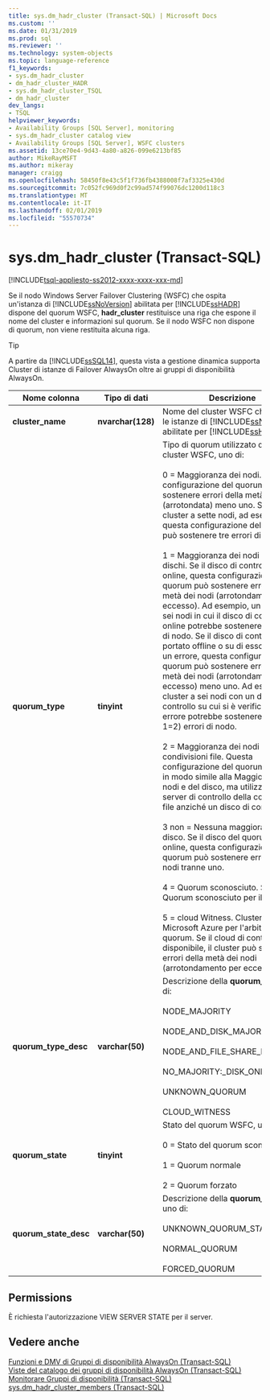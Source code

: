 ```yaml
---
title: sys.dm_hadr_cluster (Transact-SQL) | Microsoft Docs
ms.custom: ''
ms.date: 01/31/2019
ms.prod: sql
ms.reviewer: ''
ms.technology: system-objects
ms.topic: language-reference
f1_keywords:
- sys.dm_hadr_cluster
- dm_hadr_cluster_HADR
- sys.dm_hadr_cluster_TSQL
- dm_hadr_cluster
dev_langs:
- TSQL
helpviewer_keywords:
- Availability Groups [SQL Server], monitoring
- sys.dm_hadr_cluster catalog view
- Availability Groups [SQL Server], WSFC clusters
ms.assetid: 13ce70e4-9d43-4a80-a826-099e6213bf85
author: MikeRayMSFT
ms.author: mikeray
manager: craigg
ms.openlocfilehash: 58450f8e43c5f1f736fb4388008f7af3325e430d
ms.sourcegitcommit: 7c052fc969d0f2c99ad574f99076dc1200d118c3
ms.translationtype: MT
ms.contentlocale: it-IT
ms.lasthandoff: 02/01/2019
ms.locfileid: "55570734"
---
```

# <a name="sysdmhadrcluster-transact-sql"></a>sys.dm_hadr_cluster (Transact-SQL)
[!INCLUDE[tsql-appliesto-ss2012-xxxx-xxxx-xxx-md](../../includes/tsql-appliesto-ss2012-xxxx-xxxx-xxx-md.md)]

  Se il nodo Windows Server Failover Clustering (WSFC) che ospita un'istanza di [!INCLUDE[ssNoVersion](../../includes/ssnoversion-md.md)] abilitata per [!INCLUDE[ssHADR](../../includes/sshadr-md.md)] dispone del quorum WSFC, **hadr_cluster** restituisce una riga che espone il nome del cluster e informazioni sul quorum. Se il nodo WSFC non dispone di quorum, non viene restituita alcuna riga.  
 > [!TIP]
 > A partire da [!INCLUDE[ssSQL14](../../includes/sssql14-md.md)], questa vista a gestione dinamica supporta Cluster di istanze di Failover AlwaysOn oltre ai gruppi di disponibilità AlwaysOn.

|Nome colonna|Tipo di dati|Descrizione|  
|-----------------|---------------|-----------------|  
|**cluster_name**|**nvarchar(128)**|Nome del cluster WSFC che ospita le istanze di [!INCLUDE[ssNoVersion](../../includes/ssnoversion-md.md)] abilitate per [!INCLUDE[ssHADR](../../includes/sshadr-md.md)].|  
|**quorum_type**|**tinyint**|Tipo di quorum utilizzato da questo cluster WSFC, uno di:<br /><br /> 0 = Maggioranza dei nodi. Questa configurazione del quorum può sostenere errori della metà dei nodi (arrotondata) meno uno. Su un cluster a sette nodi, ad esempio, questa configurazione del quorum può sostenere tre errori di nodo.<br /><br /> 1 = Maggioranza dei nodi e dei dischi. Se il disco di controllo rimane online, questa configurazione del quorum può sostenere errori della metà dei nodi (arrotondamento per eccesso). Ad esempio, un cluster a sei nodi in cui il disco di controllo è online potrebbe sostenere tre errori di nodo. Se il disco di controllo viene portato offline o su di esso si verifica un errore, questa configurazione del quorum può sostenere errori della metà dei nodi (arrotondamento per eccesso) meno uno. Ad esempio, un cluster a sei nodi con un disco di controllo su cui si è verificato un errore potrebbe sostenere due (3-1=2) errori di nodo.<br /><br /> 2 = Maggioranza dei nodi e delle condivisioni file. Questa configurazione del quorum funziona in modo simile alla Maggioranza dei nodi e del disco, ma utilizza un server di controllo della condivisione file anziché un disco di controllo.<br /><br /> 3 non = Nessuna maggioranza: Solo disco. Se il disco del quorum è online, questa configurazione del quorum può sostenere errori di tutti i nodi tranne uno.<br /><br /> 4 = Quorum sconosciuto. Stato Quorum sconosciuto per il cluster.<br /><br /> 5 = cloud Witness. Cluster Usa Microsoft Azure per l'arbitraggio quorum. Se il cloud di controllo è disponibile, il cluster può sostenere errori della metà dei nodi (arrotondamento per eccesso).|  
|**quorum_type_desc**|**varchar(50)**|Descrizione della **quorum_type**, uno di:<br /><br /> NODE_MAJORITY<br /><br /> NODE_AND_DISK_MAJORITY<br /><br /> NODE_AND_FILE_SHARE_MAJORITY<br /><br /> NO_MAJORITY:_DISK_ONLY <br /><br /> UNKNOWN_QUORUM <br /><br /> CLOUD_WITNESS|  
|**quorum_state**|**tinyint**|Stato del quorum WSFC, uno di:<br /><br /> 0 = Stato del quorum sconosciuto<br /><br /> 1 = Quorum normale<br /><br /> 2 = Quorum forzato|  
|**quorum_state_desc**|**varchar(50)**|Descrizione della **quorum_state**, uno di:<br /><br /> UNKNOWN_QUORUM_STATE<br /><br /> NORMAL_QUORUM<br /><br /> FORCED_QUORUM|  
  
## <a name="permissions"></a>Permissions  
 È richiesta l'autorizzazione VIEW SERVER STATE per il server.  
  
## <a name="see-also"></a>Vedere anche  
 [Funzioni e DMV di Gruppi di disponibilità AlwaysOn &#40;Transact-SQL&#41;](../../relational-databases/system-dynamic-management-views/always-on-availability-groups-dynamic-management-views-functions.md)   
 [Viste del catalogo dei gruppi di disponibilità AlwaysOn &#40;Transact-SQL&#41;](../../relational-databases/system-catalog-views/always-on-availability-groups-catalog-views-transact-sql.md)   
 [Monitorare Gruppi di disponibilità &#40;Transact-SQL&#41;](../../database-engine/availability-groups/windows/monitor-availability-groups-transact-sql.md)   
 [sys.dm_hadr_cluster_members &#40;Transact-SQL&#41;](../../relational-databases/system-dynamic-management-views/sys-dm-hadr-cluster-members-transact-sql.md)  
  
  
